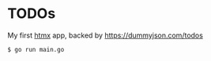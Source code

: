 # TODOs
My first [htmx](https://htmx.org/) app, backed by https://dummyjson.com/todos

```shell
$ go run main.go
```
